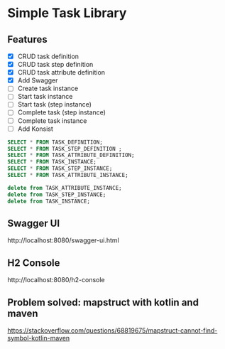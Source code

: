 # Simple Task Library


## Features

- [x] CRUD task definition
- [x] CRUD task step definition
- [x] CRUD task attribute definition
- [x] Add Swagger
- [ ] Create task instance
- [ ] Start task instance
- [ ] Start task (step instance)
- [ ] Complete task (step instance)
- [ ] Complete task instance
- [ ] Add Konsist

```sql
SELECT * FROM TASK_DEFINITION;
SELECT * FROM TASK_STEP_DEFINITION ;
SELECT * FROM TASK_ATTRIBUTE_DEFINITION;
SELECT * FROM TASK_INSTANCE;
SELECT * FROM TASK_STEP_INSTANCE;
SELECT * FROM TASK_ATTRIBUTE_INSTANCE;
```

```sql delete
delete from TASK_ATTRIBUTE_INSTANCE;
delete from TASK_STEP_INSTANCE;
delete from TASK_INSTANCE;
```


## Swagger UI
http://localhost:8080/swagger-ui.html

## H2 Console
http://localhost:8080/h2-console

## Problem solved: mapstruct with kotlin and maven
https://stackoverflow.com/questions/68819675/mapstruct-cannot-find-symbol-kotlin-maven


